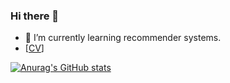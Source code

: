 ### Hi there 👋
- 🌱 I’m currently learning recommender systems.
- [[CV](https://drive.google.com/file/d/11kbKMCKhrXcM2FQbfn7-_uPet-62jPyO/view?usp=sharing)]

<!--
**psm1206/psm1206** is a ✨ _special_ ✨ repository because its `README.md` (this file) appears on your GitHub profile.

Here are some ideas to get you started:

- 🔭 I’m currently working on ...
- 🌱 I’m currently learning recommender system.
- 👯 I’m looking to collaborate on ...
- 🤔 I’m looking for help with ...
- 💬 Ask me about ...
- 📫 How to reach me: ...
- 😄 Pronouns: ...
- ⚡ Fun fact: ...
-->


[![Anurag's GitHub stats](https://github-readme-stats.vercel.app/api?username=psm1206&show_icons=true&count_private=true&theme=merko)](https://github.com/anuraghazra/github-readme-stats)
